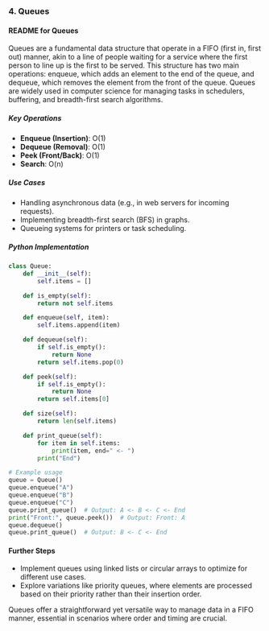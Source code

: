 ### 4. Queues

#### README for Queues

Queues are a fundamental data structure that operate in a FIFO (first in, first out) manner, akin to a line of people waiting for a service where the first person to line up is the first to be served. This structure has two main operations: enqueue, which adds an element to the end of the queue, and dequeue, which removes the element from the front of the queue. Queues are widely used in computer science for managing tasks in schedulers, buffering, and breadth-first search algorithms.

##### Key Operations
- **Enqueue (Insertion)**: O(1)
- **Dequeue (Removal)**: O(1)
- **Peek (Front/Back)**: O(1)
- **Search**: O(n)

##### Use Cases
- Handling asynchronous data (e.g., in web servers for incoming requests).
- Implementing breadth-first search (BFS) in graphs.
- Queueing systems for printers or task scheduling.

##### Python Implementation
```python
class Queue:
    def __init__(self):
        self.items = []

    def is_empty(self):
        return not self.items

    def enqueue(self, item):
        self.items.append(item)

    def dequeue(self):
        if self.is_empty():
            return None
        return self.items.pop(0)

    def peek(self):
        if self.is_empty():
            return None
        return self.items[0]

    def size(self):
        return len(self.items)

    def print_queue(self):
        for item in self.items:
            print(item, end=" <- ")
        print("End")

# Example usage
queue = Queue()
queue.enqueue("A")
queue.enqueue("B")
queue.enqueue("C")
queue.print_queue()  # Output: A <- B <- C <- End
print("Front:", queue.peek())  # Output: Front: A
queue.dequeue()
queue.print_queue()  # Output: B <- C <- End
```

#### Further Steps
- Implement queues using linked lists or circular arrays to optimize for different use cases.
- Explore variations like priority queues, where elements are processed based on their priority rather than their insertion order.

Queues offer a straightforward yet versatile way to manage data in a FIFO manner, essential in scenarios where order and timing are crucial.